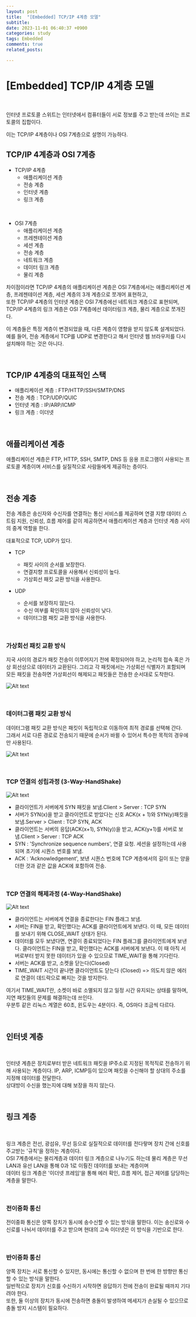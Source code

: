 ```yaml
---
layout: post
title:  "[Embedded] TCP/IP 4계층 모델"
subtitle:  
date: 2023-11-01 06:40:37 +0900
categories: study
tags: Embedded
comments: true
related_posts:

---
```


# [Embedded] TCP/IP 4계층 모델<br/>
<br/>

인터넷 프로토콜 스위트는 인터넷에서 컴퓨터들이 서로 정보를 주고 받는데 쓰이는 프로토콜의 집합이다.<br/>

이는 TCP/IP 4계층이나 OSI 7계층으로 설명이 가능하다.<br/>


## TCP/IP 4계층과 OSI 7계층<br/>

- TCP/IP 4계층
    + 애플리케이션 계층
    + 전송 계층
    + 인터넷 계층
    + 링크 계층

<br/>

- OSI 7계층
    + 애플리케이션 계층
    + 프레젠테이션 계층
    + 세션 계층
    + 전송 계층
    + 네트워크 계층
    + 데이터 링크 계층
    + 물리 계층

차이점이라면 TCP/IP 4계층의 애플리케이션 계층은 OSI 7계층에서는 애플리케이션 계층, 프레젠테이션 계층, 세션 계층의 3개 계층으로 쪼개어 표현하고,<br/>
또한 TCP/IP 4계층의 인터넷 계층은 OSI 7계층에선 네트워크 계층으로 표현되며,<br/>
TCP/IP 4계층의 링크 계층은 OSI 7계층에선 데이터링크 계층, 물리 계층으로 쪼개진다.<br/>

이 계층들은 특정 계층이 변경되었을 때, 다른 계층이 영향을 받지 않도록 설계되었다.<br/>
예를 들어, 전송 계층에서 TCP를 UDP로 변경한다고 해서 인터넷 웹 브라우저를 다시 설치해야 하는 것은 아니다.<br/>

<br/>

## TCP/IP 4계층의 대표적인 스택<br/>

- 애플리케이션 계층 : FTP/HTTP/SSH/SMTP/DNS
- 전송 계층 : TCP/UDP/QUIC
- 인터넷 계층 : IP/ARP/ICMP
- 링크 계층 : 이더넷

<br/>

## 애플리케이션 계층<br/>

애플리케이션 계층은 FTP, HTTP, SSH, SMTP, DNS 등 응용 프로그램이 사용되는 프로토콜 계층이며 서비스를 실질적으로 사람들에게 제공하는 층이다.<br/>

<br/>

## 전송 계층<br/>

전송 계층은 송신자와 수신자를 연결하는 통신 서비스를 제공하며 연결 지향 데이터 스트림 지원, 신뢰성, 흐름 제어를 같이 제공하면서 애플리케이션 계층과 인터넷 계층 사이의 중계 역할을 한다.<br/>

대표적으로 TCP, UDP가 있다.

- TCP
    + 패킷 사이의 순서를 보장한다.
    + 연결지향 프로토콜을 사용해서 신뢰성이 높다.
    + 가상회선 패킷 교환 방식을 사용한다.

- UDP
    + 순서를 보장하지 않는다.
    + 수신 여부를 확인하지 않아 신뢰성이 낮다.
    + 데이터그램 패킷 교환 방식을 사용한다.

<br/>

### 가상회선 패킷 교환 방식

지국 사이의 경로가 패킷 전송이 이루어지기 전에 확정되어야 하고, 논리적 접속 혹은 가상 회선상으로 데이터가 교환된다. 그리고 각 패킷에서는 가상회선 식별자가 포함되며 모든 패킷을 전송하면 가상회선이 해제되고 패킷들은 전송한 순서대로 도착한다.

![Alt text](https://github.com/WookeyKim95/WookeyKim95.github.io/blob/main/_posts/study/Embedded/Network_TCP_1.png?raw=true)

<br/>


### 데이터그램 패킷 교환 방식

데이터그램 패킷 교환 방식은 패킷이 독립적으로 이동하여 최적 경로를 선택해 간다.<br/>
그래서 서로 다른 경로로 전송되기 때문에 순서가 바뀔 수 있어서 특수한 목적의 경우에만 사용된다.<br/>

![Alt text](https://github.com/WookeyKim95/WookeyKim95.github.io/blob/main/_posts/study/Embedded/Network_TCP_2.png?raw=true)

<br/>

### TCP 연결의 성립과정 (3-Way-HandShake)<br/>

![Alt text](https://github.com/WookeyKim95/WookeyKim95.github.io/blob/main/_posts/study/Embedded/Network_TCP_3.png?raw=true)

- 클라이언트가 서버에게 SYN 패킷을 보냄.Client > Server : TCP SYN
- 서버가 SYN(x)을 받고 클라이언트로 받았다는 신호 ACK(x + 1)와 SYN(y)패킷을 보냄.Server > Client : TCP SYN, ACK
- 클라이언트는 서버의 응답(ACK(x+1), SYN(y))을 받고, ACK(y+1)를 서버로 보냄.Client > Server : TCP ACK
- SYN : 'Synchronize sequence numbers', 연결 요청. 세션을 설정하는데 사용되며 초기에 시퀀스 번호를 보냄.
- ACK : 'Acknowledgement', 보낸 시퀀스 번호에 TCP 계층에서의 길이 또는 양을 더한 것과 같은 값을 ACK에 포함하여 전송.

<br/>

### TCP 연결의 해제과정 (4-Way-HandShake)<br/>

![Alt text](https://github.com/WookeyKim95/WookeyKim95.github.io/blob/main/_posts/study/Embedded/Network_TCP_4.png?raw=true)

- 클라이언트는 서버에게 연결을 종료한다는 FIN 플래그 보냄.
- 서버는 FIN을 받고, 확인했다는 ACK를 클라이언트에게 보낸다. 이 때, 모든 데이터를 보내기 위해 CLOSE_WAIT 상태가 된다.
- 데이터를 모두 보냈다면, 연결이 종료되었다는 FIN 플래그를 클라이언트에게 보낸다.
클라이언트는 FIN을 받고, 확인했다는 ACK를 서버에게 보낸다. 이 때 아직 서버로부터 받지 못한 데이터가 있을 수 있으므로 TIME_WAIT을 통해 기다린다.
- 서버는 ACK를 받고, 소켓을 닫는다(Closed)
- TIME_WAIT 시간이 끝나면 클라이언트도 닫는다 (Closed) => 의도치 않은 에러로 연결이 데드락으로 빠지는 것을 방지한다.

여기서 TIME_WAIT란, 소켓이 바로 소멸되지 않고 일정 시간 유지되는 상태를 말하며, 지연 패킷들의 문제를 해결하는데 쓰인다.<br/>
우분투 같은 리눅스 계열은 60초, 윈도우는 4분이다. 즉, OS마다 조금씩 다르다.<br/>

<br/>

## 인터넷 계층<br/>
<Br/>

인터넷 계층은 장치로부터 받은 네트워크 패킷을 IP주소로 지정된 목적직로 전송하기 위해 사용되는 계층이다. IP, ARP, ICMP등이 있으며 패킷을 수신해야 할 상대의 주소를 지정해 데이터를 전달한다.<br/>
상대방이 수신을 했는지에 대해 보장을 하지 않는다.<br/>

<br/>

## 링크 계층<br/>
<br/>

링크 계층은 전선, 광섬유, 무선 등으로 실질적으로 데이터를 전다랗며 장치 간에 신호를 주고받는 '규칙'을 정하는 계층이다.<br/>
OSI 7계층에서는 물리계층과 데이터 링크 계층으로 나누기도 하는데 물리 계층은 무선 LAN과 유선 LAN을 통해 0과 1로 이뤙진 데이터를 보내는 계층이며<br>
데이터 링크 계층은 '이더넷 프레임'을 통해 에러 확인, 흐름 제어, 접근 제어를 담당하는 계층을 말한다.<br/>

<br/>

### 전이중화 통신<br/>

전이중화 통신은 양쪽 장치가 동시에 송수신할 수 있는 방식을 말한다. 이는 송신로와 수신로를 나눠서 데이터를 주고 받으며 현대의 고속 이더넷은 이 방식을 기반으로 한다.<br/>

<br/>

### 반이중화 통신<br/>

양쪽 장치는 서로 통신할 수 있지만, 동시에는 통신할 수 없으며 한 번에 한 방향만 통신할 수 있는 방식을 말한다.<br/>
일반적으로 장치가 신호를 수신하기 시작하면 응답하기 전에 전송이 완료될 때까지 기다려야 한다.<br/>
또한, 둘 이상의 장치가 동시에 전송하면 충돌이 발생하여 메세지가 손실될 수 있으므로 충돌 방지 시스템이 필요하다.<br/>